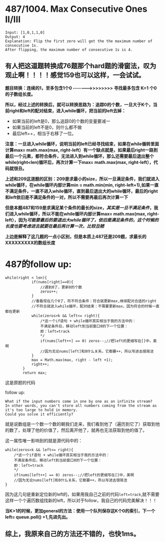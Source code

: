 # 487/1004. Max Consecutive Ones II/III
```
Input: [1,0,1,1,0]
Output: 4
Explanation: Flip the first zero will get the the maximum number of consecutive 1s.
After flipping, the maximum number of consecutive 1s is 4.
```

## 有人把这道题转换成76题那个hard题的滑窗法，叹为观止啊！！！！感觉159也可以这样，一会试试。

**题目转换：连续的1，至多包含1个0 ------->>>>>>>> 寻找最多包含 K=1 个0的子数组长度。**

**所以，经过上述的转换后，就可以转换思路为：追踪0的个数，一旦大于K个，当前right和left的配对结束，进入while循环，把当前的left去掉：**
* 如果当前的left是0，那么追踪0的个数的变量要减一
* 如果当前的left不是0，则什么都不做
* 最后left++，相当于右移了一位。

**注意：一旦进入while循环，说明当前的left已经寻找结束，如果在while循转里面计算max= math.max(max, right-left）有一个缺点就是，如果最后right一路到最后一个元素，都符合条件，无法进入到while循环，那么还需要最后退出整个while(right<len)循环后，再次计算一下max= math.max(max, right-left），代码就很丑。**

**上述和209这道题的区别：209是求最小的size，所以一旦满足条件，我们就进入while循环，在while循环内部计算min = math.min(min, right-left+1),如果一直不满足条件，一直不进入while循环，直到最后退出大的while循环，最后的right和left依旧是不满足条件的一对，所以不需要再最后再次计算一下**

**但是本题487和159是求满足某个条件的最长的size，*其实是一旦不满足条件*，我们进入while循环，所以不能在while循环内部计算max= math.max(max, right-left），因为*可能要最后的要退出大while循环了，依旧是满足条件的，这个时候的长度也要考虑进去就要在最后再计算一次，比较丑陋***

**上边是解释了这几题的一点小区别，但是本质上487还是209题，求最长的XXXXXXXXX的数组长度**

# 487的follow up:
```
while(right < len){
            if(nums[right]==0){
                //遇到0了，更新0的个数
                zeros++;
            }
            //看看现在几个0了，符不符合条件：符合就更新max,继续配对合适的right
            //不符合就进入while循环，配对结束：不需要更新max，因为符合的时候一直都在更新
            while(zeros>k && left<= right){
                /*这一个if语句 + while循环其实相当于我的方法中的：
                不满足条件后，移动left到当前窗口0的下一个位置：
                即：left=track
                */
                if(nums[left++] == 0) zeros--;//把left的更细写在[]中，美啊
                //因为无论nums[left]和0什么关系，它都要++，所以写进去很简洁
            }
            max = Math.max(max, right - left +1);
            right++;   
        }
        return max;
```
这是原题的代码

follow up: 
```
What if the input numbers come in one by one as an infinite stream?   
In other words, you can't store all numbers coming from the stream as it's too large to hold in memory.   
Could you solve it efficiently?
```
就是说数组是一个数一个数的朝我们走来，我们看到他了（遍历到它了）获取到他的数了，处理了他的价值了，然后离开他了，就再也无法获取到他的值了。

这一属性唯一影响到的就是源代码中的：
```
while(zeros>k && left<= right){
    /*这一个if语句 + while循环其实相当于我的方法中的：
    不满足条件后，移动left到当前窗口0的下一个位置：
    即：left=track
    */
    if(nums[left++] == 0) zeros--;//把left的更细写在[]中，美啊
    //因为无论nums[left]和0什么关系，它都要++，所以写进去很简洁
}
```
因为这几句是重新定位新的left的，如果用我自己之前的代码```left=track```,就不需要这样一个个遍历数组找新的left，所以对于follow，我自己的代码完美解决！！！

**当K>1的时候，更加general的方法：使用一个队列保存这K个0的索引，下一个left= queue.poll() +1,先进先出。**

## 综上，我原来自己的方法还不错的，也快1ms。

